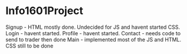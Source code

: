 # Info1601Project

Signup - HTML mostly done. Undecided for JS and havent started CSS.
Login - havent started.
Profile - havent started.
Contact - needs code to send to trader then done
Main - implemented most of the JS and HTML. CSS still to be done
